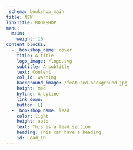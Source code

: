 ```yaml
---
_schema: bookshop_main
title: NEW
linkTitle: BOOKSHOP
menu:
  main:
    weight: 10
content_blocks:
  - _bookshop_name: cover
    title: A title
    logo_image: /logo.svg
    subtitle: A subtitle
    text: Content
    col_id: warning
    background_image: /featured-background.jpg
    height: med
    byline: A byline
    link_down:
    button: []
  - _bookshop_name: lead
    color: light
    height: auto
    text: This is a lead section
    heading: This can have a heading.
    id: Lead_ID
---
```

